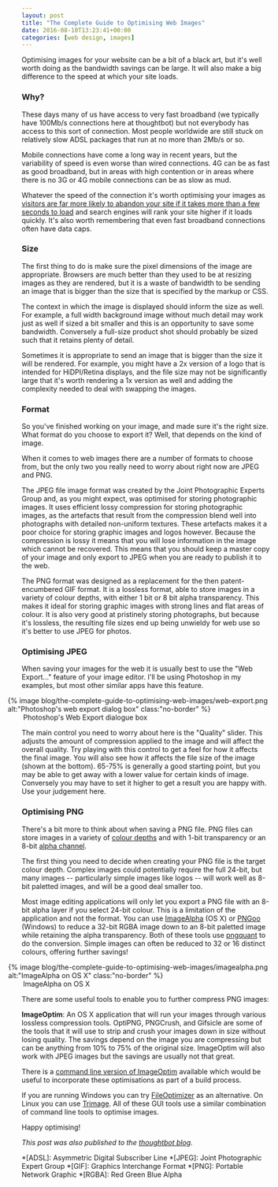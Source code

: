 ```yaml
---
layout: post
title: "The Complete Guide to Optimising Web Images"
date: 2016-08-10T13:23:41+00:00
categories: [web design, images]
---
```


Optimising images for your website can be a bit of a black art, but it's well worth doing as the bandwidth savings can be large. It will also make a big difference to the speed at which your site loads.

### Why?

These days many of us have access to very fast broadband (we typically have 100Mb/s connections here at thoughtbot) but not everybody has access to this sort of connection. Most people worldwide are still stuck on relatively slow ADSL packages that run at no more than 2Mb/s or so.

Mobile connections have come a long way in recent years, but the variability of speed is even worse than wired connections. 4G can be as fast as good broadband, but in areas with high contention or in areas where there is no 3G or 4G mobile connections can be as slow as mud.

Whatever the speed of the connection it's worth optimising your images as [visitors are far more likely to abandon your site if it takes more than a few seconds to load](https://www.nngroup.com/articles/website-response-times/) and search engines will rank your site higher if it loads quickly. It's also worth remembering that even fast broadband connections often have data caps.

<!-- more -->

### Size

The first thing to do is make sure the pixel dimensions of the image are appropriate. Browsers are much better than they used to be at resizing images as they are rendered, but it is a waste of bandwidth to be sending an image that is bigger than the size that is specified by the markup or CSS.

The context in which the image is displayed should inform the size as well. For example, a full width background image without much detail may work just as well if sized a bit smaller and this is an opportunity to save some bandwidth. Conversely a full-size product shot should probably be sized such that it retains plenty of detail.

Sometimes it is appropriate to send an image that is bigger than the size it will be rendered. For example, you might have a 2x version of a logo that is intended for HiDPI/Retina displays, and the file size may not be significantly large that it's worth rendering a 1x version as well and adding the complexity needed to deal with swapping the images.

### Format

So you've finished working on your image, and made sure it's the right size. What format do you choose to export it? Well, that depends on the kind of image.

When it comes to web images there are a number of formats to choose from, but the only two you really need to worry about right now are JPEG and PNG.

The JPEG file image format was created by the Joint Photographic Experts Group and, as you might expect, was optimised for storing photographic images. It uses efficient lossy compression for storing photographic images, as the artefacts that result from the compression blend well into photographs with detailed non-uniform textures. These artefacts makes it a poor choice for storing graphic images and logos however. Because the compression is lossy it means that you will lose information in the image which cannot be recovered. This means that you should keep a master copy of your image and only export to JPEG when you are ready to publish it to the web.

The PNG format was designed as a replacement for the then patent-encumbered GIF format. It is a lossless format, able to store images in a variety of colour depths, with either 1 bit or 8 bit alpha transparency. This makes it ideal for storing graphic images with strong lines and flat areas of colour. It is also very good at pristinely storing photographs, but because it's lossless, the resulting file sizes end up being unwieldy for web use so it's better to use JPEG for photos.

### Optimising JPEG

When saving your images for the web it is usually best to use the "Web Export..." feature of your image editor. I'll be using Photoshop in my examples, but most other similar apps have this feature.

<figure style="margin-left: -5.6%; margin-right: -5.7%;">
  {% image blog/the-complete-guide-to-optimising-web-images/web-export.png alt:"Photoshop's web export dialog box" class:"no-border" %}
  <figcaption style="margin-left: 5.6%; margin-right: 5.7%;">Photoshop's Web Export dialogue box</figcaption>
</figure>

The main control you need to worry about here is the "Quality" slider. This adjusts the amount of compression applied to the image and will affect the overall quality. Try playing with this control to get a feel for how it affects the final image. You will also see how it affects the file size of the image (shown at the bottom). 65-75% is generally a good starting point, but you may be able to get away with a lower value for certain kinds of image. Conversely you may have to set it higher to get a result you are happy with. Use your judgement here.

### Optimising PNG

There's a bit more to think about when saving a PNG file. PNG files can store images in a variety of [colour depths](https://en.wikipedia.org/wiki/Color_depth) and with 1-bit transparency or an 8-bit [alpha channel](https://en.wikipedia.org/wiki/Alpha_compositing).

The first thing you need to decide when creating your PNG file is the target colour depth. Complex images could potentially require the full 24-bit, but many images -- particularly simple images like logos -- will work well as 8-bit paletted images, and will be a good deal smaller too.

Most image editing applications will only let you export a PNG file with an 8-bit alpha layer if you select 24-bit colour. This is a limitation of the application and not the format. You can use [ImageAlpha](http://pngmini.com) (OS X) or [PNGoo](http://pngquant.org/PNGoo.0.1.1.zip) (Windows) to reduce a 32-bit RGBA image down to an 8-bit paletted image while retaining the alpha transparency. Both of these tools use [pngquant](http://pngquant.org) to do the conversion. Simple images can often be reduced to 32 or 16 distinct colours, offering further savings!

<figure style="margin-left: -5.4%; margin-right: -5.5%;">
  {% image blog/the-complete-guide-to-optimising-web-images/imagealpha.png alt:"ImageAlpha on OS X" class:"no-border" %}
  <figcaption style="margin-left: 5.4%; margin-right: 5.5%;">ImageAlpha on OS X</figcaption>
</figure>

There are some useful tools to enable you to further compress PNG images:

**ImageOptim**: An OS X application that will run your images through various lossless compression tools. OptiPNG, PNGCrush, and Gifsicle are some of the tools that it will use to strip and crush your images down in size without losing quality. The savings depend on the image you are compressing but can be anything from 10% to 75% of the original size. ImageOptim will also work with JPEG images but the savings are usually not that great.

There is a [command line version of ImageOptim](https://github.com/JamieMason/ImageOptim-CLI) available which would be useful to incorporate these optimisations as part of a build process.

If you are running Windows you can try [FileOptimizer](http://nikkhokkho.sourceforge.net/static.php?page=FileOptimizer) as an alternative. On Linux you can use [Trimage](https://trimage.org). All of these GUI tools use a similar combination of command line tools to optimise images.

Happy optimising!

*This post was also published to the [thoughtbot blog](https://robots.thoughtbot.com/the-complete-guide-to-optimising-web-images).*

*[ADSL]: Asymmetric Digital Subscriber Line
*[JPEG]: Joint Photographic Expert Group
*[GIF]: Graphics Interchange Format
*[PNG]: Portable Network Graphic
*[RGBA]: Red Green Blue Alpha
